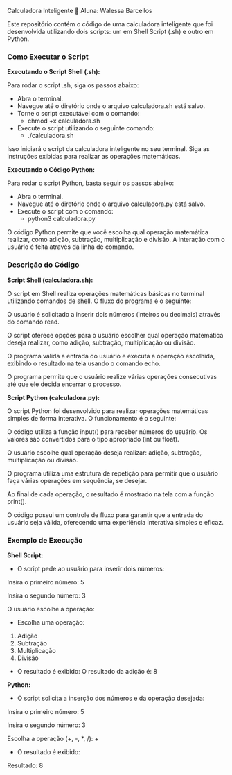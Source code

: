 Calculadora Inteligente 🔢
Aluna: Walessa Barcellos

Este repositório contém o código de uma calculadora inteligente que foi desenvolvida utilizando dois scripts: um em Shell Script (.sh) e outro em Python.

### Como Executar o Script

**Executando o Script Shell (.sh):**

Para rodar o script .sh, siga os passos abaixo:

- Abra o terminal.
- Navegue até o diretório onde o arquivo calculadora.sh está salvo.
- Torne o script executável com o comando:
  - chmod +x calculadora.sh
- Execute o script utilizando o seguinte comando:
  - ./calculadora.sh
  
Isso iniciará o script da calculadora inteligente no seu terminal. Siga as instruções exibidas para realizar as operações matemáticas.

**Executando o Código Python:**

Para rodar o script Python, basta seguir os passos abaixo:

- Abra o terminal.
- Navegue até o diretório onde o arquivo calculadora.py está salvo.
- Execute o script com o comando:
  - python3 calculadora.py
  
O código Python permite que você escolha qual operação matemática realizar, como adição, subtração, multiplicação e divisão. A interação com o usuário é feita através da linha de comando.

### Descrição do Código

**Script Shell (calculadora.sh):**

O script em Shell realiza operações matemáticas básicas no terminal utilizando comandos de shell. O fluxo do programa é o seguinte:

O usuário é solicitado a inserir dois números (inteiros ou decimais) através do comando read.

O script oferece opções para o usuário escolher qual operação matemática deseja realizar, como adição, subtração, multiplicação ou divisão.

O programa valida a entrada do usuário e executa a operação escolhida, exibindo o resultado na tela usando o comando echo.

O programa permite que o usuário realize várias operações consecutivas até que ele decida encerrar o processo.

**Script Python (calculadora.py):**

O script Python foi desenvolvido para realizar operações matemáticas simples de forma interativa. O funcionamento é o seguinte:

O código utiliza a função input() para receber números do usuário. Os valores são convertidos para o tipo apropriado (int ou float).

O usuário escolhe qual operação deseja realizar: adição, subtração, multiplicação ou divisão.

O programa utiliza uma estrutura de repetição para permitir que o usuário faça várias operações em sequência, se desejar.

Ao final de cada operação, o resultado é mostrado na tela com a função print().

O código possui um controle de fluxo para garantir que a entrada do usuário seja válida, oferecendo uma experiência interativa simples e eficaz.

### Exemplo de Execução

**Shell Script:**
- O script pede ao usuário para inserir dois números:
  
Insira o primeiro número: 5

Insira o segundo número: 3

O usuário escolhe a operação:

- Escolha uma operação:
1. Adição
2. Subtração
3. Multiplicação
4. Divisão
   
- O resultado é exibido:
O resultado da adição é: 8

**Python:**

- O script solicita a inserção dos números e da operação desejada:

Insira o primeiro número: 5

Insira o segundo número: 3

Escolha a operação (+, -, *, /): +

- O resultado é exibido:

Resultado: 8
